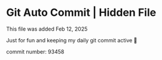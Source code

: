 # Git Auto Commit | Hidden File

This file was added Feb 12, 2025

Just for fun and keeping my daily git commit active 🤪

commit number: 93458
